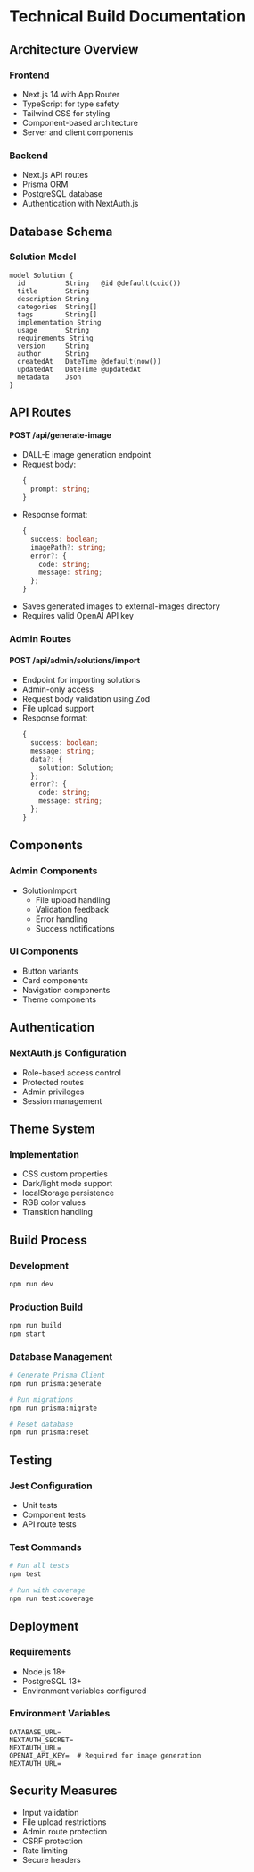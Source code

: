 # Technical Build Documentation

## Architecture Overview

### Frontend
- Next.js 14 with App Router
- TypeScript for type safety
- Tailwind CSS for styling
- Component-based architecture
- Server and client components

### Backend
- Next.js API routes
- Prisma ORM
- PostgreSQL database
- Authentication with NextAuth.js

## Database Schema

### Solution Model
```prisma
model Solution {
  id          String   @id @default(cuid())
  title       String
  description String
  categories  String[]
  tags        String[]
  implementation String
  usage       String
  requirements String
  version     String
  author      String
  createdAt   DateTime @default(now())
  updatedAt   DateTime @updatedAt
  metadata    Json
}
```

## API Routes

#### POST /api/generate-image
- DALL-E image generation endpoint
- Request body:
  ```typescript
  {
    prompt: string;
  }
  ```
- Response format:
  ```typescript
  {
    success: boolean;
    imagePath?: string;
    error?: {
      code: string;
      message: string;
    };
  }
  ```
- Saves generated images to external-images directory
- Requires valid OpenAI API key

### Admin Routes

#### POST /api/admin/solutions/import
- Endpoint for importing solutions
- Admin-only access
- Request body validation using Zod
- File upload support
- Response format:
  ```typescript
  {
    success: boolean;
    message: string;
    data?: {
      solution: Solution;
    };
    error?: {
      code: string;
      message: string;
    };
  }
  ```

## Components

### Admin Components
- SolutionImport
  - File upload handling
  - Validation feedback
  - Error handling
  - Success notifications

### UI Components
- Button variants
- Card components
- Navigation components
- Theme components

## Authentication

### NextAuth.js Configuration
- Role-based access control
- Protected routes
- Admin privileges
- Session management

## Theme System

### Implementation
- CSS custom properties
- Dark/light mode support
- localStorage persistence
- RGB color values
- Transition handling

## Build Process

### Development
```bash
npm run dev
```

### Production Build
```bash
npm run build
npm start
```

### Database Management
```bash
# Generate Prisma Client
npm run prisma:generate

# Run migrations
npm run prisma:migrate

# Reset database
npm run prisma:reset
```

## Testing

### Jest Configuration
- Unit tests
- Component tests
- API route tests

### Test Commands
```bash
# Run all tests
npm test

# Run with coverage
npm run test:coverage
```

## Deployment

### Requirements
- Node.js 18+
- PostgreSQL 13+
- Environment variables configured

### Environment Variables
```
DATABASE_URL=
NEXTAUTH_SECRET=
NEXTAUTH_URL=
OPENAI_API_KEY=  # Required for image generation
NEXTAUTH_URL=
```

## Security Measures
- Input validation
- File upload restrictions
- Admin route protection
- CSRF protection
- Rate limiting
- Secure headers